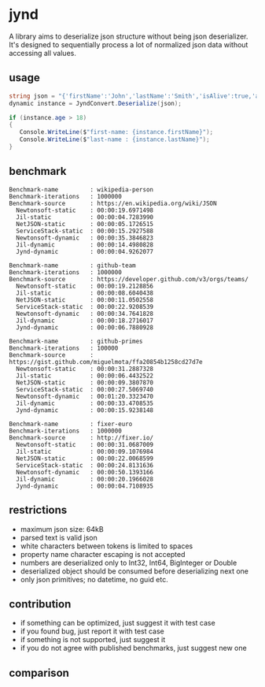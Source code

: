 # jynd

A library aims to deserialize json structure without being json deserializer.
It's designed to sequentially process a lot of normalized json data without accessing all values.

## usage

```` csharp
string json = "{'firstName':'John','lastName':'Smith','isAlive':true,'age':25}".Replace('\'', '\"');
dynamic instance = JyndConvert.Deserialize(json);

if (instance.age > 18)
{
   Console.WriteLine($"first-name: {instance.firstName}");
   Console.WriteLine($"last-name : {instance.lastName}");
}
````

## benchmark

```` text
Benchmark-name         : wikipedia-person
Benchmark-iterations   : 1000000
Benchmark-source       : https://en.wikipedia.org/wiki/JSON
  Newtonsoft-static    : 00:00:19.6971498
  Jil-static           : 00:00:04.7283990
  NetJSON-static       : 00:00:05.1726515
  ServiceStack-static  : 00:00:15.2927588
  Newtonsoft-dynamic   : 00:00:35.3846823
  Jil-dynamic          : 00:00:14.4980828
  Jynd-dynamic         : 00:00:04.9262077

Benchmark-name         : github-team
Benchmark-iterations   : 1000000
Benchmark-source       : https://developer.github.com/v3/orgs/teams/
  Newtonsoft-static    : 00:00:19.2128856
  Jil-static           : 00:00:08.6040438
  NetJSON-static       : 00:00:11.0502558
  ServiceStack-static  : 00:00:22.9208539
  Newtonsoft-dynamic   : 00:00:34.7641828
  Jil-dynamic          : 00:00:18.2716017
  Jynd-dynamic         : 00:00:06.7880928

Benchmark-name         : github-primes
Benchmark-iterations   : 100000
Benchmark-source       : https://gist.github.com/miguelmota/ffa20854b1258cd27d7e
  Newtonsoft-static    : 00:00:31.2887328
  Jil-static           : 00:00:06.4432522
  NetJSON-static       : 00:00:09.3807870
  ServiceStack-static  : 00:00:27.5069740
  Newtonsoft-dynamic   : 00:01:20.3323470
  Jil-dynamic          : 00:00:33.4708535
  Jynd-dynamic         : 00:00:15.9238148

Benchmark-name         : fixer-euro
Benchmark-iterations   : 1000000
Benchmark-source       : http://fixer.io/
  Newtonsoft-static    : 00:00:31.0687009
  Jil-static           : 00:00:09.1076984
  NetJSON-static       : 00:00:22.0068599
  ServiceStack-static  : 00:00:24.8131636
  Newtonsoft-dynamic   : 00:00:50.1393166
  Jil-dynamic          : 00:00:20.1966028
  Jynd-dynamic         : 00:00:04.7108935
````

## restrictions

* maximum json size: 64kB
* parsed text is valid json
* white characters between tokens is limited to spaces
* property name character escaping is not accepted
* numbers are deserialized only to Int32, Int64, BigInteger or Double
* deserialized object should be consumed before deserializing next one
* only json primitives; no datetime, no guid etc.

## contribution

* if something can be optimized, just suggest it with test case
* if you found bug, just report it with test case
* if something is not supported, just suggest it
* if you do not agree with published benchmarks, just suggest new one

## comparison

